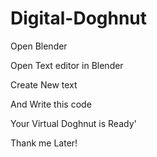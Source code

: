 # Digital-Doghnut

Open Blender 

Open Text editor in Blender 


Create New text 

And Write this code 


Your Virtual Doghnut is Ready'


Thank me Later!

